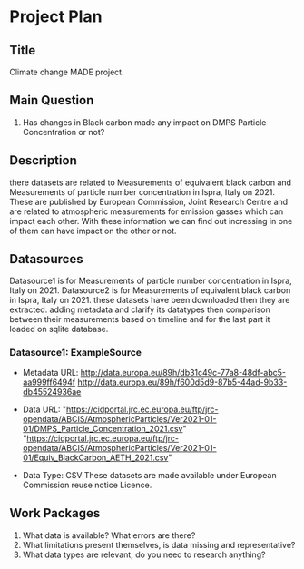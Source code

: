 # Project Plan

## Title
<!-- Give your project a short title. -->
Climate change MADE project.

## Main Question

<!-- Think about one main question you want to answer based on the data. -->
1. Has changes in Black carbon made any impact on DMPS Particle Concentration or not?

## Description

<!-- Describe your data science project in max. 200 words. Consider writing about why and how you attempt it. -->
there datasets are related to Measurements of equivalent black carbon and Measurements of particle number concentration in Ispra, Italy on 2021. These are published by European Commission, Joint Research Centre and are related to atmospheric measurements for emission gasses which can impact each other. With these information we can find out incressing in one of them can have impact on the other or not.


## Datasources

<!-- Describe each datasources you plan to use in a section. Use the prefic "DatasourceX" where X is the id of the datasource. -->
Datasource1 is for Measurements of particle number concentration in Ispra, Italy on 2021.
Datasource2 is for Measurements of equivalent black carbon in Ispra, Italy on 2021.
these datasets have been downloaded then they are extracted. 
adding metadata and clarify its datatypes then comparison between their measurements based on timeline and for the last part it loaded on sqlite database.

### Datasource1: ExampleSource
* Metadata URL:
 http://data.europa.eu/89h/db31c49c-77a8-48df-abc5-aa999ff6494f
 http://data.europa.eu/89h/f600d5d9-87b5-44ad-9b33-db45524936ae

* Data URL: 
  "https://cidportal.jrc.ec.europa.eu/ftp/jrc-opendata/ABCIS/AtmosphericParticles/Ver2021-01-01/DMPS_Particle_Concentration_2021.csv"
 "https://cidportal.jrc.ec.europa.eu/ftp/jrc-opendata/ABCIS/AtmosphericParticles/Ver2021-01-01/Equiv_BlackCarbon_AETH_2021.csv"
* Data Type: CSV
These datasets are made available under European Commission reuse notice Licence.

## Work Packages

<!-- List of work packages ordered sequentially, each pointing to an issue with more details. -->

1. What data is available? What errors are there?
2. What limitations present themselves, is data missing and representative?
3. What data types are relevant, do you need to research anything?




